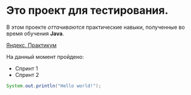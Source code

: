 # Это проект для тестирования.

В этом проекте *оттачиваются* практические навыки, полученные во время обучения **Java**.

[Яндекс. Практикум](https://practicum.yandex.ru)

На данный момент пройдено:  
* Спринт 1  
* Спринт 2
```java
System.out.println("Hello world!");
```